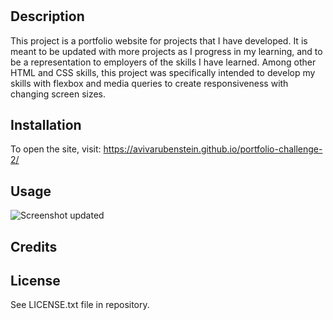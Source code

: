 # <Portfolio Site>

## Description

This project is a portfolio website for projects that I have developed.  It is meant to be updated with more projects as I progress in my learning, and to be a representation to employers of the skills I have learned.  Among other HTML and CSS skills, this project was specifically intended to develop my skills with flexbox and media queries to create responsiveness with changing screen sizes.


## Installation

To open the site, visit: 
    https://avivarubenstein.github.io/portfolio-challenge-2/
## Usage

![Screenshot updated](https://user-images.githubusercontent.com/113466697/202498240-d462f140-bc78-4d40-8477-3e2a56e90f8e.png)

## Credits


## License

See LICENSE.txt file in repository.

